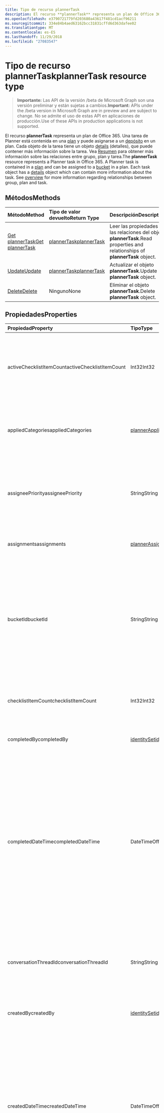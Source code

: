 ```yaml
---
title: Tipo de recurso plannerTask
description: El recurso **plannerTask** representa un plan de Office 365. Una tarea de Planner está contenida en una plan y puede asignarse a un depósito en un plan. Cada objeto de la tarea tiene un objeto details (detalles), que puede contener más información sobre la tarea. Vea Resumen para obtener más información sobre las relaciones entre grupo, plan y tarea.
ms.openlocfilehash: e3790721779fd203680a43617f481cd1acf96211
ms.sourcegitcommit: 334e84b4aed63162bcc31831cffd6d363dafee02
ms.translationtype: MT
ms.contentlocale: es-ES
ms.lasthandoff: 11/29/2018
ms.locfileid: "27083547"
---
```

# <a name="plannertask-resource-type"></a><span data-ttu-id="3ef98-106">Tipo de recurso plannerTask</span><span class="sxs-lookup"><span data-stu-id="3ef98-106">plannerTask resource type</span></span>

> <span data-ttu-id="3ef98-107">**Importante:** Las API de la versión /beta de Microsoft Graph son una versión preliminar y están sujetas a cambios.</span><span class="sxs-lookup"><span data-stu-id="3ef98-107">**Important:** APIs under the /beta version in Microsoft Graph are in preview and are subject to change.</span></span> <span data-ttu-id="3ef98-108">No se admite el uso de estas API en aplicaciones de producción.</span><span class="sxs-lookup"><span data-stu-id="3ef98-108">Use of these APIs in production applications is not supported.</span></span>

<span data-ttu-id="3ef98-p103">El recurso **plannerTask** representa un plan de Office 365. Una tarea de Planner está contenida en una [plan](plannerplan.md) y puede asignarse a un [depósito](plannerbucket.md) en un plan. Cada objeto de la tarea tiene un objeto [details](plannertaskdetails.md) (detalles), que puede contener más información sobre la tarea. Vea [Resumen](planner-overview.md) para obtener más información sobre las relaciones entre grupo, plan y tarea.</span><span class="sxs-lookup"><span data-stu-id="3ef98-p103">The **plannerTask** resource represents a Planner task in Office 365. A Planner task is contained in a [plan](plannerplan.md) and can be assigned to a [bucket](plannerbucket.md) in a plan. Each task object has a [details](plannertaskdetails.md) object which can contain more information about the task. See [overview](planner-overview.md) for more information regarding relationships between group, plan and task.</span></span>


## <a name="methods"></a><span data-ttu-id="3ef98-113">Métodos</span><span class="sxs-lookup"><span data-stu-id="3ef98-113">Methods</span></span>

| <span data-ttu-id="3ef98-114">Método</span><span class="sxs-lookup"><span data-stu-id="3ef98-114">Method</span></span>           | <span data-ttu-id="3ef98-115">Tipo de valor devuelto</span><span class="sxs-lookup"><span data-stu-id="3ef98-115">Return Type</span></span>    |<span data-ttu-id="3ef98-116">Descripción</span><span class="sxs-lookup"><span data-stu-id="3ef98-116">Description</span></span>|
|:---------------|:--------|:----------|
|[<span data-ttu-id="3ef98-117">Get plannerTask</span><span class="sxs-lookup"><span data-stu-id="3ef98-117">Get plannerTask</span></span>](../api/plannertask-get.md) | [<span data-ttu-id="3ef98-118">plannerTask</span><span class="sxs-lookup"><span data-stu-id="3ef98-118">plannerTask</span></span>](plannertask.md) |<span data-ttu-id="3ef98-119">Leer las propiedades y las relaciones del objeto **plannerTask**.</span><span class="sxs-lookup"><span data-stu-id="3ef98-119">Read properties and relationships of **plannerTask** object.</span></span>|
|[<span data-ttu-id="3ef98-120">Update</span><span class="sxs-lookup"><span data-stu-id="3ef98-120">Update</span></span>](../api/plannertask-update.md) | [<span data-ttu-id="3ef98-121">plannerTask</span><span class="sxs-lookup"><span data-stu-id="3ef98-121">plannerTask</span></span>](plannertask.md) |<span data-ttu-id="3ef98-122">Actualizar el objeto **plannerTask**.</span><span class="sxs-lookup"><span data-stu-id="3ef98-122">Update **plannerTask** object.</span></span> |
|[<span data-ttu-id="3ef98-123">Delete</span><span class="sxs-lookup"><span data-stu-id="3ef98-123">Delete</span></span>](../api/plannertask-delete.md) | <span data-ttu-id="3ef98-124">Ninguno</span><span class="sxs-lookup"><span data-stu-id="3ef98-124">None</span></span> |<span data-ttu-id="3ef98-125">Eliminar el objeto **plannerTask**.</span><span class="sxs-lookup"><span data-stu-id="3ef98-125">Delete **plannerTask** object.</span></span> |

## <a name="properties"></a><span data-ttu-id="3ef98-126">Propiedades</span><span class="sxs-lookup"><span data-stu-id="3ef98-126">Properties</span></span>
| <span data-ttu-id="3ef98-127">Propiedad</span><span class="sxs-lookup"><span data-stu-id="3ef98-127">Property</span></span>     | <span data-ttu-id="3ef98-128">Tipo</span><span class="sxs-lookup"><span data-stu-id="3ef98-128">Type</span></span>   |<span data-ttu-id="3ef98-129">Descripción</span><span class="sxs-lookup"><span data-stu-id="3ef98-129">Description</span></span>|
|:---------------|:--------|:----------|
|<span data-ttu-id="3ef98-130">activeChecklistItemCount</span><span class="sxs-lookup"><span data-stu-id="3ef98-130">activeChecklistItemCount</span></span>|<span data-ttu-id="3ef98-131">Int32</span><span class="sxs-lookup"><span data-stu-id="3ef98-131">Int32</span></span>|<span data-ttu-id="3ef98-132">Número de elementos de la lista de comprobación con el valor establecido en "false", que representan elementos incompletos.</span><span class="sxs-lookup"><span data-stu-id="3ef98-132">Number of checklist items with value set to 'false', representing incomplete items.</span></span>|
|<span data-ttu-id="3ef98-133">appliedCategories</span><span class="sxs-lookup"><span data-stu-id="3ef98-133">appliedCategories</span></span>|[<span data-ttu-id="3ef98-134">plannerAppliedCategories</span><span class="sxs-lookup"><span data-stu-id="3ef98-134">plannerAppliedCategories</span></span>](plannerappliedcategories.md)|<span data-ttu-id="3ef98-p104">Categorías a las que se ha aplicado la tarea. Consulte [las categorías aplicadas](plannerappliedcategories.md) para ver los posibles valores.</span><span class="sxs-lookup"><span data-stu-id="3ef98-p104">The categories to which the task has been applied. See [applied Categories](plannerappliedcategories.md) for possible values.</span></span>|
|<span data-ttu-id="3ef98-137">assigneePriority</span><span class="sxs-lookup"><span data-stu-id="3ef98-137">assigneePriority</span></span>|<span data-ttu-id="3ef98-138">String</span><span class="sxs-lookup"><span data-stu-id="3ef98-138">String</span></span>|<span data-ttu-id="3ef98-p105">Sugerencia que se usa para ordenar los elementos de este tipo en una vista de lista. El formato se define tal como se describe [aquí](planner-order-hint-format.md).</span><span class="sxs-lookup"><span data-stu-id="3ef98-p105">Hint used to order items of this type in a list view. The format is defined as outlined [here](planner-order-hint-format.md).</span></span>|
|<span data-ttu-id="3ef98-141">assignments</span><span class="sxs-lookup"><span data-stu-id="3ef98-141">assignments</span></span>|[<span data-ttu-id="3ef98-142">plannerAssignments</span><span class="sxs-lookup"><span data-stu-id="3ef98-142">plannerAssignments</span></span>](plannerassignments.md)|<span data-ttu-id="3ef98-143">Conjunto de usuarios al que se asigna la tarea.</span><span class="sxs-lookup"><span data-stu-id="3ef98-143">The set of assignees the task is assigned to.</span></span>|
|<span data-ttu-id="3ef98-144">bucketId</span><span class="sxs-lookup"><span data-stu-id="3ef98-144">bucketId</span></span>|<span data-ttu-id="3ef98-145">String</span><span class="sxs-lookup"><span data-stu-id="3ef98-145">String</span></span>|<span data-ttu-id="3ef98-146">Identificador de cubo al que pertenece la tarea.</span><span class="sxs-lookup"><span data-stu-id="3ef98-146">Bucket ID to which the task belongs.</span></span> <span data-ttu-id="3ef98-147">Debe estar en el plan de que la tarea se encuentra en el cubo.</span><span class="sxs-lookup"><span data-stu-id="3ef98-147">The bucket needs to be in the plan that the task is in.</span></span> <span data-ttu-id="3ef98-148">Es 28 caracteres de largo y entre mayúsculas y minúsculas.</span><span class="sxs-lookup"><span data-stu-id="3ef98-148">It is 28 characters long and case-sensitive.</span></span> <span data-ttu-id="3ef98-149">[Validación de formato](tasks-identifiers-disclaimer.md) se realiza en el servicio.</span><span class="sxs-lookup"><span data-stu-id="3ef98-149">[Format validation](tasks-identifiers-disclaimer.md) is done on the service.</span></span> |
|<span data-ttu-id="3ef98-150">checklistItemCount</span><span class="sxs-lookup"><span data-stu-id="3ef98-150">checklistItemCount</span></span>|<span data-ttu-id="3ef98-151">Int32</span><span class="sxs-lookup"><span data-stu-id="3ef98-151">Int32</span></span>|<span data-ttu-id="3ef98-152">Número de elementos de lista de comprobación que están presentes en la tarea.</span><span class="sxs-lookup"><span data-stu-id="3ef98-152">Number of checklist items that are present on the task.</span></span>|
|<span data-ttu-id="3ef98-153">completedBy</span><span class="sxs-lookup"><span data-stu-id="3ef98-153">completedBy</span></span>|[<span data-ttu-id="3ef98-154">identitySet</span><span class="sxs-lookup"><span data-stu-id="3ef98-154">identitySet</span></span>](identityset.md)|<span data-ttu-id="3ef98-155">Identidad del usuario que ha completado la tarea.</span><span class="sxs-lookup"><span data-stu-id="3ef98-155">Identity of the user that completed the task.</span></span>|
|<span data-ttu-id="3ef98-156">completedDateTime</span><span class="sxs-lookup"><span data-stu-id="3ef98-156">completedDateTime</span></span>|<span data-ttu-id="3ef98-157">DateTimeOffset</span><span class="sxs-lookup"><span data-stu-id="3ef98-157">DateTimeOffset</span></span>|<span data-ttu-id="3ef98-p107">Solo lectura. Fecha y hora en que `'percentComplete'` de la tarea se establece en `'100'`. El tipo de marca de tiempo representa la información de fecha y hora con el formato ISO 8601 y siempre pertenecen a la zona horaria UTC. Por ejemplo, la medianoche UTC del 1 de enero de 2014 sería así: `'2014-01-01T00:00:00Z'`</span><span class="sxs-lookup"><span data-stu-id="3ef98-p107">Read-only. Date and time at which the `'percentComplete'` of the task is set to `'100'`. The Timestamp type represents date and time information using ISO 8601 format and is always in UTC time. For example, midnight UTC on Jan 1, 2014 would look like this: `'2014-01-01T00:00:00Z'`</span></span>|
|<span data-ttu-id="3ef98-162">conversationThreadId</span><span class="sxs-lookup"><span data-stu-id="3ef98-162">conversationThreadId</span></span>|<span data-ttu-id="3ef98-163">String</span><span class="sxs-lookup"><span data-stu-id="3ef98-163">String</span></span>|<span data-ttu-id="3ef98-p108">Id. de subproceso de la conversación en la tarea. Es el id. del objeto de subproceso de conversación creado en el grupo.</span><span class="sxs-lookup"><span data-stu-id="3ef98-p108">Thread ID of the conversation on the task. This is the ID of the conversation thread object created in the group.</span></span>|
|<span data-ttu-id="3ef98-166">createdBy</span><span class="sxs-lookup"><span data-stu-id="3ef98-166">createdBy</span></span>|[<span data-ttu-id="3ef98-167">identitySet</span><span class="sxs-lookup"><span data-stu-id="3ef98-167">identitySet</span></span>](identityset.md)|<span data-ttu-id="3ef98-168">Identidad del usuario que ha creado la tarea.</span><span class="sxs-lookup"><span data-stu-id="3ef98-168">Identity of the user that created the task.</span></span>|
|<span data-ttu-id="3ef98-169">createdDateTime</span><span class="sxs-lookup"><span data-stu-id="3ef98-169">createdDateTime</span></span>|<span data-ttu-id="3ef98-170">DateTimeOffset</span><span class="sxs-lookup"><span data-stu-id="3ef98-170">DateTimeOffset</span></span>|<span data-ttu-id="3ef98-p109">Solo lectura. Fecha y hora en que se crea la tarea. El tipo de marca de tiempo representa la información de fecha y hora con el formato ISO 8601 y siempre pertenecen a la zona horaria UTC. Por ejemplo, la medianoche UTC del 1 de enero de 2014 sería así: `'2014-01-01T00:00:00Z'`</span><span class="sxs-lookup"><span data-stu-id="3ef98-p109">Read-only. Date and time at which the task is created. The Timestamp type represents date and time information using ISO 8601 format and is always in UTC time. For example, midnight UTC on Jan 1, 2014 would look like this: `'2014-01-01T00:00:00Z'`</span></span>|
|<span data-ttu-id="3ef98-175">dueDateTime</span><span class="sxs-lookup"><span data-stu-id="3ef98-175">dueDateTime</span></span>|<span data-ttu-id="3ef98-176">DateTimeOffset</span><span class="sxs-lookup"><span data-stu-id="3ef98-176">DateTimeOffset</span></span>|<span data-ttu-id="3ef98-p110">Fecha y hora en que vence la tarea. El tipo de marca de tiempo representa la información de fecha y hora con el formato ISO 8601 y siempre pertenece a la zona horaria UTC. Por ejemplo, la medianoche en la zona horaria UTC del 1 de enero de 2014 sería así: `'2014-01-01T00:00:00Z'`</span><span class="sxs-lookup"><span data-stu-id="3ef98-p110">Date and time at which the task is due. The Timestamp type represents date and time information using ISO 8601 format and is always in UTC time. For example, midnight UTC on Jan 1, 2014 would look like this: `'2014-01-01T00:00:00Z'`</span></span>|
|<span data-ttu-id="3ef98-180">hasDescription</span><span class="sxs-lookup"><span data-stu-id="3ef98-180">hasDescription</span></span>|<span data-ttu-id="3ef98-181">Boolean</span><span class="sxs-lookup"><span data-stu-id="3ef98-181">Boolean</span></span>|<span data-ttu-id="3ef98-p111">Solo lectura. El valor es `true` si el objeto de detalles de la tarea tiene una descripción que no está vacía y `false` lo contrario.</span><span class="sxs-lookup"><span data-stu-id="3ef98-p111">Read-only. Value is `true` if the details object of the task has a non-empty description and `false` otherwise.</span></span>|
|<span data-ttu-id="3ef98-184">id</span><span class="sxs-lookup"><span data-stu-id="3ef98-184">id</span></span>|<span data-ttu-id="3ef98-185">String</span><span class="sxs-lookup"><span data-stu-id="3ef98-185">String</span></span>|<span data-ttu-id="3ef98-186">Solo lectura.</span><span class="sxs-lookup"><span data-stu-id="3ef98-186">Read-only.</span></span> <span data-ttu-id="3ef98-187">Identificador de la tarea.</span><span class="sxs-lookup"><span data-stu-id="3ef98-187">ID of the task.</span></span> <span data-ttu-id="3ef98-188">Es 28 caracteres de largo y entre mayúsculas y minúsculas.</span><span class="sxs-lookup"><span data-stu-id="3ef98-188">It is 28 characters long and case-sensitive.</span></span> <span data-ttu-id="3ef98-189">[Validación de formato](tasks-identifiers-disclaimer.md) se realiza en el servicio.</span><span class="sxs-lookup"><span data-stu-id="3ef98-189">[Format validation](tasks-identifiers-disclaimer.md) is done on the service.</span></span>|
|<span data-ttu-id="3ef98-190">orderHint</span><span class="sxs-lookup"><span data-stu-id="3ef98-190">orderHint</span></span>|<span data-ttu-id="3ef98-191">String</span><span class="sxs-lookup"><span data-stu-id="3ef98-191">String</span></span>|<span data-ttu-id="3ef98-p113">Sugerencia que se usa para ordenar los elementos de este tipo en una vista de lista. El formato se define tal como se describe [aquí](planner-order-hint-format.md).</span><span class="sxs-lookup"><span data-stu-id="3ef98-p113">Hint used to order items of this type in a list view. The format is defined as outlined [here](planner-order-hint-format.md).</span></span>|
|<span data-ttu-id="3ef98-194">percentComplete</span><span class="sxs-lookup"><span data-stu-id="3ef98-194">percentComplete</span></span>|<span data-ttu-id="3ef98-195">Int32</span><span class="sxs-lookup"><span data-stu-id="3ef98-195">Int32</span></span>|<span data-ttu-id="3ef98-p114">Porcentaje de finalización de la tarea. Si se establece en `100`, la tarea se considera finalizada.</span><span class="sxs-lookup"><span data-stu-id="3ef98-p114">Percentage of task completion. When set to `100`, the task is considered completed.</span></span> |
|<span data-ttu-id="3ef98-198">planId</span><span class="sxs-lookup"><span data-stu-id="3ef98-198">planId</span></span>|<span data-ttu-id="3ef98-199">Cadena</span><span class="sxs-lookup"><span data-stu-id="3ef98-199">String</span></span>|<span data-ttu-id="3ef98-200">Id. de plan al que pertenece la tarea.</span><span class="sxs-lookup"><span data-stu-id="3ef98-200">Plan ID to which the task belongs.</span></span>|
|<span data-ttu-id="3ef98-201">previewType</span><span class="sxs-lookup"><span data-stu-id="3ef98-201">previewType</span></span>|<span data-ttu-id="3ef98-202">string</span><span class="sxs-lookup"><span data-stu-id="3ef98-202">string</span></span>|<span data-ttu-id="3ef98-p115">Establece el tipo de vista previa que aparece en la tarea. Los valores posibles son `automatic`, `noPreview`, `checklist`, `description` y `reference`.</span><span class="sxs-lookup"><span data-stu-id="3ef98-p115">This sets the type of preview that shows up on the task. Possible values are: `automatic`, `noPreview`, `checklist`, `description`, `reference`.</span></span>|
|<span data-ttu-id="3ef98-205">referenceCount</span><span class="sxs-lookup"><span data-stu-id="3ef98-205">referenceCount</span></span>|<span data-ttu-id="3ef98-206">Int32</span><span class="sxs-lookup"><span data-stu-id="3ef98-206">Int32</span></span>|<span data-ttu-id="3ef98-207">Número de referencias externas que existen en la tarea.</span><span class="sxs-lookup"><span data-stu-id="3ef98-207">Number of external references that exist on the task.</span></span>|
|<span data-ttu-id="3ef98-208">startDateTime</span><span class="sxs-lookup"><span data-stu-id="3ef98-208">startDateTime</span></span>|<span data-ttu-id="3ef98-209">DateTimeOffset</span><span class="sxs-lookup"><span data-stu-id="3ef98-209">DateTimeOffset</span></span>|<span data-ttu-id="3ef98-p116">Fecha y hora en que comienza la tarea. El tipo de marca de tiempo representa la información de fecha y hora con el formato ISO 8601 y siempre pertenecen a la zona horaria UTC. Por ejemplo, la medianoche UTC del 1 de enero de 2014 sería así: `'2014-01-01T00:00:00Z'`</span><span class="sxs-lookup"><span data-stu-id="3ef98-p116">Date and time at which the task starts. The Timestamp type represents date and time information using ISO 8601 format and is always in UTC time. For example, midnight UTC on Jan 1, 2014 would look like this: `'2014-01-01T00:00:00Z'`</span></span>|
|<span data-ttu-id="3ef98-213">title</span><span class="sxs-lookup"><span data-stu-id="3ef98-213">title</span></span>|<span data-ttu-id="3ef98-214">String</span><span class="sxs-lookup"><span data-stu-id="3ef98-214">String</span></span>|<span data-ttu-id="3ef98-215">Título de la tarea.</span><span class="sxs-lookup"><span data-stu-id="3ef98-215">Title of the task.</span></span>|

## <a name="relationships"></a><span data-ttu-id="3ef98-216">Relaciones</span><span class="sxs-lookup"><span data-stu-id="3ef98-216">Relationships</span></span>
| <span data-ttu-id="3ef98-217">Relación</span><span class="sxs-lookup"><span data-stu-id="3ef98-217">Relationship</span></span> | <span data-ttu-id="3ef98-218">Tipo</span><span class="sxs-lookup"><span data-stu-id="3ef98-218">Type</span></span>   |<span data-ttu-id="3ef98-219">Descripción</span><span class="sxs-lookup"><span data-stu-id="3ef98-219">Description</span></span>|
|:---------------|:--------|:----------|
|<span data-ttu-id="3ef98-220">assignedToTaskBoardFormat</span><span class="sxs-lookup"><span data-stu-id="3ef98-220">assignedToTaskBoardFormat</span></span>|[<span data-ttu-id="3ef98-221">plannerAssignedToTaskBoardTaskFormat</span><span class="sxs-lookup"><span data-stu-id="3ef98-221">plannerAssignedToTaskBoardTaskFormat</span></span>](plannerassignedtotaskboardtaskformat.md)| <span data-ttu-id="3ef98-p117">Solo lectura. Admite valores NULL. Se utiliza para representar la tarea correctamente en la vista del panel de la tarea cuando se agrupan por assignedTo.</span><span class="sxs-lookup"><span data-stu-id="3ef98-p117">Read-only. Nullable. Used to render the task correctly in the task board view when grouped by assignedTo.</span></span>|
|<span data-ttu-id="3ef98-225">bucketTaskBoardFormat</span><span class="sxs-lookup"><span data-stu-id="3ef98-225">bucketTaskBoardFormat</span></span>|[<span data-ttu-id="3ef98-226">plannerBucketTaskBoardTaskFormat</span><span class="sxs-lookup"><span data-stu-id="3ef98-226">plannerBucketTaskBoardTaskFormat</span></span>](plannerbuckettaskboardtaskformat.md)| <span data-ttu-id="3ef98-p118">Solo lectura. Admite valores NULL. Se utiliza para representar la tarea correctamente en la vista del panel de la tarea cuando se agrupan por depósito.</span><span class="sxs-lookup"><span data-stu-id="3ef98-p118">Read-only. Nullable. Used to render the task correctly in the task board view when grouped by bucket.</span></span>|
|<span data-ttu-id="3ef98-230">details</span><span class="sxs-lookup"><span data-stu-id="3ef98-230">details</span></span>|[<span data-ttu-id="3ef98-231">plannerTaskDetails</span><span class="sxs-lookup"><span data-stu-id="3ef98-231">plannerTaskDetails</span></span>](plannertaskdetails.md)| <span data-ttu-id="3ef98-p119">Solo lectura. Admite valores NULL. Detalles adicionales sobre la tarea.</span><span class="sxs-lookup"><span data-stu-id="3ef98-p119">Read-only. Nullable. Additional details about the task.</span></span>|
|<span data-ttu-id="3ef98-235">progressTaskBoardFormat</span><span class="sxs-lookup"><span data-stu-id="3ef98-235">progressTaskBoardFormat</span></span>|[<span data-ttu-id="3ef98-236">plannerProgressTaskBoardTaskFormat</span><span class="sxs-lookup"><span data-stu-id="3ef98-236">plannerProgressTaskBoardTaskFormat</span></span>](plannerprogresstaskboardtaskformat.md)| <span data-ttu-id="3ef98-p120">Solo lectura. Admite valores NULL. Se utiliza para representar la tarea correctamente en la vista del panel de la tarea cuando se agrupan por progreso.</span><span class="sxs-lookup"><span data-stu-id="3ef98-p120">Read-only. Nullable. Used to render the task correctly in the task board view when grouped by progress.</span></span>|

## <a name="json-representation"></a><span data-ttu-id="3ef98-240">Representación JSON</span><span class="sxs-lookup"><span data-stu-id="3ef98-240">JSON representation</span></span>
<span data-ttu-id="3ef98-241">Aquí tiene una representación JSON del recurso.</span><span class="sxs-lookup"><span data-stu-id="3ef98-241">Here is a JSON representation of the resource.</span></span>

<!-- {
  "blockType": "resource",
  "optionalProperties": [

  ],
  "@odata.type": "microsoft.graph.plannerTask"
}-->

```json
{
  "activeChecklistItemCount": 1024,
  "appliedCategories": {"@odata.type": "microsoft.graph.plannerAppliedCategories"},
  "assigneePriority": "String",
  "assignments": {"@odata.type": "microsoft.graph.plannerAssignments"},
  "bucketId": "String",
  "checklistItemCount": 1024,
  "completedBy": {"@odata.type": "microsoft.graph.identitySet"},
  "completedDateTime": "String (timestamp)",
  "conversationThreadId": "String",
  "createdBy": {"@odata.type": "microsoft.graph.identitySet"},
  "createdDateTime": "String (timestamp)",
  "dueDateTime": "String (timestamp)",
  "hasDescription": true,
  "id": "String (identifier)",
  "orderHint": "String",
  "percentComplete": 1024,
  "planId": "String",
  "previewType": "string",
  "referenceCount": 1024,
  "startDateTime": "String (timestamp)",
  "title": "String"
}

```

<!-- uuid: 8fcb5dbc-d5aa-4681-8e31-b001d5168d79
2015-10-25 14:57:30 UTC -->
<!-- {
  "type": "#page.annotation",
  "description": "plannerTask resource",
  "keywords": "",
  "section": "documentation",
  "tocPath": ""
}-->